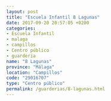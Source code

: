 ```yaml
---
layout: post
title: "Escuela Infantil 8 Lagunas"
date: 2017-09-20 20:57:05 +0200
categories:
- Escuela Infantil
- malaga
- campillos
- Centro público
- guarderia
name: "8 Lagunas"
province: "Málaga"
location: "Campillos"
code: "29016707"
type: "Centro público"
permalink: /guarderias/8-lagunas.html
---
```

